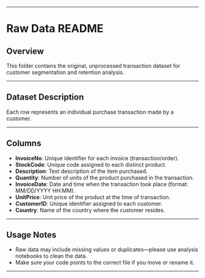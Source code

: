 ***

# Raw Data README

## Overview

This folder contains the original, unprocessed transaction dataset for customer segmentation and retention analysis.

***

## Dataset Description

Each row represents an individual purchase transaction made by a customer.

***

## Columns

- **InvoiceNo**: Unique identifier for each invoice (transaction/order).
- **StockCode**: Unique code assigned to each distinct product.
- **Description**: Text description of the item purchased.
- **Quantity**: Number of units of the product purchased in the transaction.
- **InvoiceDate**: Date and time when the transaction took place (format: MM/DD/YYYY HH:MM).
- **UnitPrice**: Unit price of the product at the time of transaction.
- **CustomerID**: Unique identifier assigned to each customer.
- **Country**: Name of the country where the customer resides.

***

## Usage Notes

- Raw data may include missing values or duplicates—please use analysis notebooks to clean the data.
- Make sure your code points to the correct file if you move or rename it.

***
